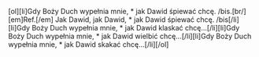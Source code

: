 [ol][li]Gdy Boży Duch wypełnia mnie, * jak Dawid śpiewać chcę. /bis.[br/][em]Ref.[/em] Jak Dawid, jak Dawid, * jak Dawid śpiewać chcę. /bis[/li][li]Gdy Boży Duch wypełnia mnie, * jak Dawid klaskać chcę...[/li][li]Gdy Boży Duch wypełnia mnie, * jak Dawid wielbić chcę...[/li][li]Gdy Boży Duch wypełnia mnie, * jak Dawid skakać chcę...[/li][/ol]